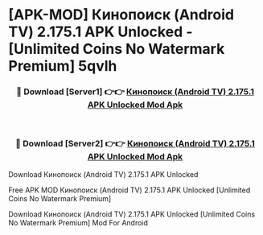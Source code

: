 # [APK-MOD] Кинопоиск (Android TV) 2.175.1 APK Unlocked - [Unlimited Coins No Watermark Premium] 5qvlh



<div align="center">
<h3>🔴 Download [Server1] 👉👉 <a href="https://momento.my/?title=Кинопоиск_(Android_TV)_2.175.1_APK_Unlocked">Кинопоиск (Android TV) 2.175.1 APK Unlocked Mod Apk</a></h3><br>

<h3>🔴 Download [Server2] 👉👉 <a href="https://momento.my/?title=Кинопоиск_(Android_TV)_2.175.1_APK_Unlocked">Кинопоиск (Android TV) 2.175.1 APK Unlocked Mod Apk</a></h3>
</div>



Download Кинопоиск (Android TV) 2.175.1 APK Unlocked 

Free APK MOD Кинопоиск (Android TV) 2.175.1 APK Unlocked [Unlimited Coins No Watermark Premium]

Download Кинопоиск (Android TV) 2.175.1 APK Unlocked [Unlimited Coins No Watermark Premium] Mod For Android
